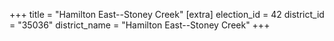 +++
title = "Hamilton East--Stoney Creek"
[extra]
election_id = 42
district_id = "35036"
district_name = "Hamilton East--Stoney Creek"
+++
